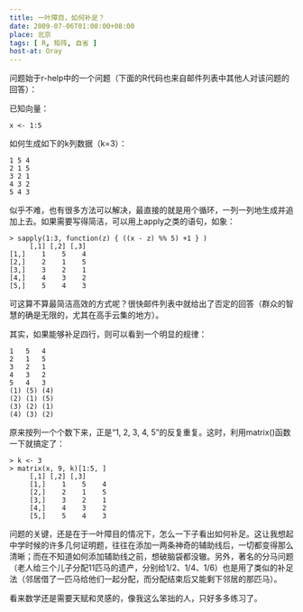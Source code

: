 ```yaml
---
title: 一叶障目，如何补足？
date: 2009-07-06T01:08:00+08:00
place: 北京
tags: [ R, 矩阵, 自省 ]
host-at: Oray
---
```

问题始于r-help中的一个问题（下面的R代码也来自邮件列表中其他人对该问题的回答）：

已知向量：

    x <- 1:5

如何生成如下的k列数据（k=3）：

    1 5 4
    2 1 5
    3 2 1
    4 3 2
    5 4 3

似乎不难，也有很多方法可以解决，最直接的就是用个循环，一列一列地生成并追加上去。如果需要写得简洁，可以用上apply之类的语句，如象：

    > sapply(1:3, function(z) { ((x - z) %% 5) +1 } )
         [,1] [,2] [,3]
    [1,]    1    5    4
    [2,]    2    1    5
    [3,]    3    2    1
    [4,]    4    3    2
    [5,]    5    4    3

可这算不算最简洁高效的方式呢？很快邮件列表中就给出了否定的回答（群众的智慧的确是无限的，尤其在高手云集的地方）。

其实，如果能够补足四行，则可以看到一个明显的规律：

    1   5   4
    2   1   5
    3   2   1
    4   3   2
    5   4   3
    (1) (5) (4)
    (2) (1) (5)
    (3) (2) (1)
    (4) (3) (2)

原来按列一个个数下来，正是“1, 2, 3, 4, 5”的反复重复。这时，利用matrix()函数一下就搞定了：

    > k <- 3
    > matrix(x, 9, k)[1:5, ]
         [,1] [,2] [,3]
         [1,]    1    5    4
         [2,]    2    1    5
         [3,]    3    2    1
         [4,]    4    3    2
         [5,]    5    4    3

问题的关键，还是在于一叶障目的情况下，怎么一下子看出如何补足。这让我想起中学时候的许多几何证明题，往往在添加一两条神奇的辅助线后，一切都变得那么清晰；而在不知道如何添加辅助线之前，想破脑袋都没辙。另外，著名的分马问题（老人给三个儿子分配11匹马的遗产，分别给1/2、1/4、1/6）也是用了类似的补足法（邻居借了一匹马给他们一起分配，而分配结束后又能剩下邻居的那匹马）。

看来数学还是需要天赋和灵感的，像我这么笨拙的人，只好多多练习了。
